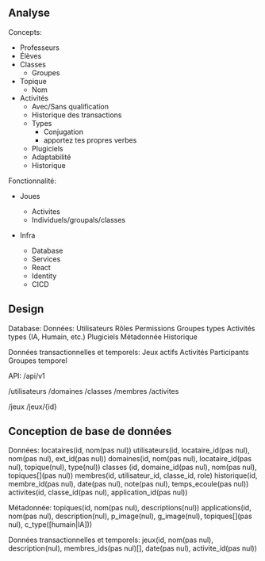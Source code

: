 Analyse
-------

Concepts:
- Professeurs
- Élèves 
- Classes
  - Groupes
- Topique 
  - Nom
- Activités
  - Avec/Sans qualification
  - Historique des transactions
  - Types
    - Conjugation
    - apportez tes propres verbes
  - Plugiciels
  - Adaptabilité
  - Historique


Fonctionnalité:
- Joues 
  - Activites
  - Individuels/groupals/classes


- Infra
    - Database
    - Services
    - React
    - Identity
    - CICD

Design
------

Database:
  Données:
    Utilisateurs
    Rôles
    Permissions
    Groupes
      types
    Activités
      types (IA, Humain, etc.)
    Plugiciels Métadonnée
    Historique

  Données transactionnelles et temporels:
    Jeux actifs
      Activités
      Participants
    Groupes temporel

  
API: /api/v1

/utilisateurs
/domaines
/classes
/membres
/activites

/jeux
/jeux/{id}

Conception de base de données
-----------------------------

Données:
locataires(id, nom(pas nul))
utilisateurs(id, locataire_id(pas nul), nom(pas nul), ext_id(pas nul))
domaines(id, nom(pas nul), locataire_id(pas nul), topique(nul), type(nul))
classes (id, domaine_id(pas nul), nom(pas nul), topiques[](pas nul))
membres(id, utilisateur_id, classe_id, role)
historique(id, membre_id(pas nul), date(pas nul), note(pas nul), temps_ecoule(pas nul))
activites(id, classe_id(pas nul), application_id(pas nul))

Métadonnée:
topiques(id, nom(pas nul), descriptions(nul))
applications(id, nom(pas nul), description(nul), p_image(nul), g_image(nul), topiques[](pas nul), c_type([humain|IA]))

Données transactionnelles et temporels:
jeux(id, nom(pas nul), description(nul), membres_ids(pas nul)[], date(pas nul), activite_id(pas nul))
